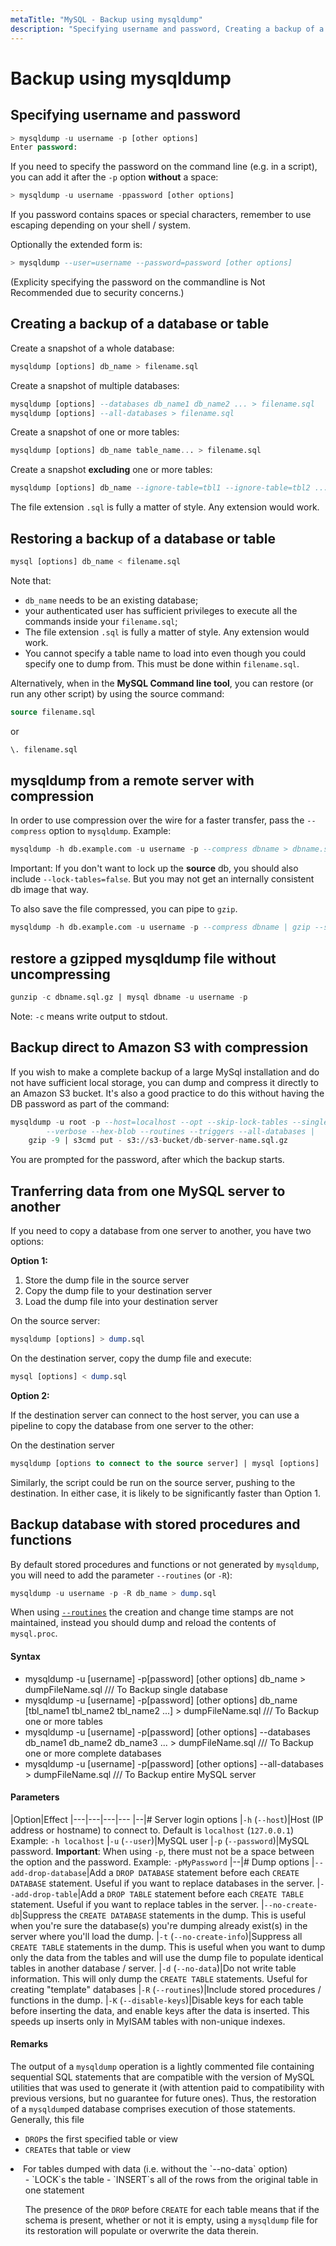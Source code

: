 ```yaml
---
metaTitle: "MySQL - Backup using mysqldump"
description: "Specifying username and password, Creating a backup of a database or table, Restoring a backup of a database or table, mysqldump from a remote server with compression, restore a gzipped mysqldump file without uncompressing, Backup direct to Amazon S3 with compression, Tranferring data from one MySQL server to another, Backup database with stored procedures and functions"
---
```


# Backup using mysqldump




## Specifying username and password


```sql
> mysqldump -u username -p [other options]
Enter password:

```

If you need to specify the password on the command line (e.g. in a script), you can add it after the `-p` option **without** a space:

```sql
> mysqldump -u username -ppassword [other options]

```

If you password contains spaces or special characters, remember to use escaping depending on your shell / system.

Optionally the extended form is:

```sql
> mysqldump --user=username --password=password [other options]

```

(Explicity specifying the password on the commandline is Not Recommended due to security concerns.)



## Creating a backup of a database or table


Create a snapshot of a whole database:

```sql
mysqldump [options] db_name > filename.sql

```

Create a snapshot of multiple databases:

```sql
mysqldump [options] --databases db_name1 db_name2 ... > filename.sql
mysqldump [options] --all-databases > filename.sql

```

Create a snapshot of one or more tables:

```sql
mysqldump [options] db_name table_name... > filename.sql

```

Create a snapshot **excluding** one or more tables:

```sql
mysqldump [options] db_name --ignore-table=tbl1 --ignore-table=tbl2 ... > filename.sql

```

The file extension `.sql` is fully a matter of style. Any extension would work.



## Restoring a backup of a database or table


```sql
mysql [options] db_name < filename.sql

```

Note that:

- `db_name` needs to be an existing database;
- your authenticated user has sufficient privileges to execute all the commands inside your `filename.sql`;
- The file extension `.sql` is fully a matter of style. Any extension would work.
- You cannot specify a table name to load into even though you could specify one to dump from. This must be done within `filename.sql`.

Alternatively, when in the **MySQL Command line tool**, you can restore (or run any other script) by using the source command:

```sql
source filename.sql

```

or

```sql
\. filename.sql

```



## mysqldump from a remote server with compression


In order to use compression over the wire for a faster transfer, pass the `--compress` option to `mysqldump`. Example:

```sql
mysqldump -h db.example.com -u username -p --compress dbname > dbname.sql

```

Important: If you don't want to lock up the **source** db, you should also include `--lock-tables=false`. But you may not get an internally consistent db image that way.

To also save the file compressed, you can pipe to `gzip`.

```sql
mysqldump -h db.example.com -u username -p --compress dbname | gzip --stdout > dbname.sql.gz

```



## restore a gzipped mysqldump file without uncompressing


```sql
gunzip -c dbname.sql.gz | mysql dbname -u username -p

```

Note: `-c` means write output to stdout.



## Backup direct to Amazon S3 with compression


If you wish to make a complete backup of a large MySql installation and do not have sufficient local storage, you can dump and compress it directly to an Amazon S3 bucket. It's also a good practice to do this without having the DB password as part of the command:

```sql
mysqldump -u root -p --host=localhost --opt --skip-lock-tables --single-transaction \
        --verbose --hex-blob --routines --triggers --all-databases |
    gzip -9 | s3cmd put - s3://s3-bucket/db-server-name.sql.gz

```

You are prompted for the password, after which the backup starts.



## Tranferring data from one MySQL server to another


If you need to copy a database from one server to another, you have two options:

**Option 1:**

1. Store the dump file in the source server
1. Copy the dump file to your destination server
1. Load the dump file into your destination server

On the source server:

```sql
mysqldump [options] > dump.sql

```

On the destination server, copy the dump file and execute:

```sql
mysql [options] < dump.sql

```

**Option 2:**

If the destination server can connect to the host server, you can use a pipeline to copy the database from one server to the other:

On the destination server

```sql
mysqldump [options to connect to the source server] | mysql [options]

```

Similarly, the script could be run on the source server, pushing to the destination.  In either case, it is likely to be significantly faster than Option 1.



## Backup database with stored procedures and functions


By default stored procedures and functions or not generated by `mysqldump`, you will need to add the parameter `--routines` (or `-R`):

```sql
mysqldump -u username -p -R db_name > dump.sql

```

When using [`--routines`](https://dev.mysql.com/doc/refman/5.6/en/mysqldump.html#option_mysqldump_routines) the creation and change time stamps are not maintained, instead you should dump and reload the contents of `mysql.proc`.



#### Syntax


- mysqldump -u [username] -p[password] [other options] db_name > dumpFileName.sql   /// To Backup single database
- mysqldump -u [username] -p[password] [other options] db_name [tbl_name1 tbl_name2  tbl_name2 ...] > dumpFileName.sql   /// To Backup one or more tables
- mysqldump -u [username] -p[password] [other options] --databases db_name1 db_name2 db_name3 ... > dumpFileName.sql   /// To Backup one or more complete databases
- mysqldump -u [username] -p[password] [other options] --all-databases  > dumpFileName.sql   /// To Backup entire MySQL server



#### Parameters


|Option|Effect
|---|---|---|---
|--|# Server login options
|`-h` (`--host`)|Host (IP address or hostname) to connect to. Default is `localhost` (`127.0.0.1`) Example: `-h localhost`
|`-u` (`--user`)|MySQL user
|`-p` (`--password`)|MySQL password. **Important**: When using `-p`, there must not be a space between the option and the password. Example: `-pMyPassword`
|--|# Dump options
|`--add-drop-database`|Add a `DROP DATABASE` statement before each `CREATE DATABASE` statement. Useful if you want to replace databases in the server.
|`--add-drop-table`|Add a `DROP TABLE` statement before each `CREATE TABLE` statement. Useful if you want to replace tables in the server.
|`--no-create-db`|Suppress the `CREATE DATABASE` statements in the dump. This is useful when you're sure the database(s) you're dumping already exist(s) in the server where you'll load the dump.
|`-t` (`--no-create-info`)|Suppress all `CREATE TABLE` statements in the dump. This is useful when you want to dump only the data from the tables and will use the dump file to populate identical tables in another database / server.
|`-d` (`--no-data`)|Do not write table information. This will only dump the `CREATE TABLE` statements. Useful for creating "template" databases
|`-R` (`--routines`)|Include stored procedures / functions in the dump.
|`-K` (`--disable-keys`)|Disable keys for each table before inserting the data, and enable keys after the data is inserted. This speeds up inserts only in MyISAM tables with non-unique indexes.



#### Remarks


The output of a `mysqldump` operation is a lightly commented file containing sequential SQL statements that are compatible with the version of MySQL utilities that was used to generate it (with attention paid to compatibility with previous versions, but no guarantee for future ones). Thus, the restoration of a `mysqldump`ed database comprises execution of those statements. Generally, this file

- `DROP`s the first specified table or view
- `CREATE`s that table or view
<li>For tables dumped with data (i.e. without the `--no-data` option)
<ul>
- `LOCK`s the table
- `INSERT`s all of the rows from the original table in one statement

The presence of the `DROP` before `CREATE` for each table means that if the schema is present, whether or not it is empty, using a `mysqldump` file for its restoration will populate or overwrite the data therein.

